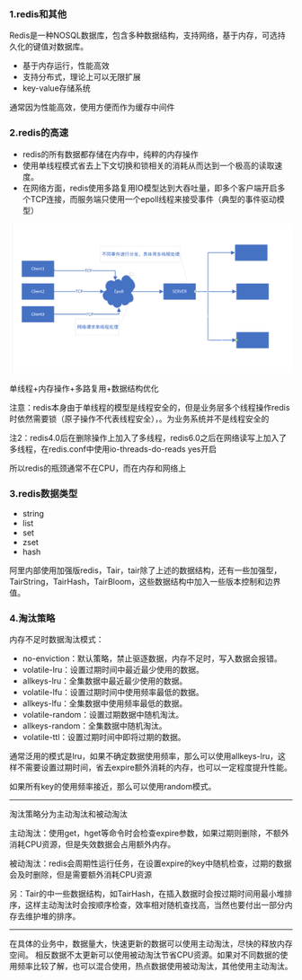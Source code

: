 ### 1.redis和其他

Redis是一种NOSQL数据库，包含多种数据结构，支持网络，基于内存，可选持久化的键值对数据库。
- 基于内存运行，性能高效
- 支持分布式，理论上可以无限扩展
- key-value存储系统

通常因为性能高效，使用方便而作为缓存中间件

### 2.redis的高速

- redis的所有数据都存储在内存中，纯粹的内存操作
- 使用单线程模式省去上下文切换和锁相关的消耗从而达到一个极高的读取速度。
- 在网络方面，redis使用多路复用IO模型达到大吞吐量，即多个客户端开启多个TCP连接，而服务端只使用一个epoll线程来接受事件（典型的事件驱动模型）

![](./images/redis1.png)

单线程+内存操作+多路复用+数据结构优化

注意：redis本身由于单线程的模型是线程安全的，但是业务层多个线程操作redis时依然需要锁（原子操作不代表线程安全），。为业务系统并不是线程安全的

注2：redis4.0后在删除操作上加入了多线程，redis6.0之后在网络读写上加入了多线程，在redis.conf中使用io-threads-do-reads yes开启

所以redis的瓶颈通常不在CPU，而在内存和网络上

### 3.redis数据类型

- string
- list
- set
- zset
- hash

阿里内部使用加强版redis，Tair，tair除了上述的数据结构，还有一些加强型，TairString，TairHash，TairBloom，这些数据结构中加入一些版本控制和边界值。

### 4.淘汰策略

内存不足时数据淘汰模式：
- no-enviction：默认策略，禁止驱逐数据，内存不足时，写入数据会报错。
- volatile-lru：设置过期时间中最近最少使用的数据。
- allkeys-lru：全集数据中最近最少使用的数据。
- volatile-lfu：设置过期时间中使用频率最低的数据。
- allkeys-lfu：全集数据中使用频率最低的数据。
- volatile-random：设置过期数据中随机淘汰。
- allkeys-random：全集数据中随机淘汰。
- volatile-ttl：设置过期时间中即将过期的数据。

通常泛用的模式是lru，如果不确定数据使用频率，那么可以使用allkeys-lru，这样不需要设置过期时间，省去expire额外消耗的内存，也可以一定程度提升性能。

如果所有key的使用频率接近，那么可以使用random模式。

---
淘汰策略分为主动淘汰和被动淘汰

主动淘汰：使用get，hget等命令时会检查expire参数，如果过期则删除，不额外消耗CPU资源，但是失效数据会占用额外内存。

被动淘汰：redis会周期性运行任务，在设置expire的key中随机检查，过期的数据会及时删除，但是需要额外消耗CPU资源

另：Tair的中一些数据结构，如TairHash，在插入数据时会按过期时间用最小堆排序，这样主动淘汰时会按顺序检查，效率相对随机查找高，当然也要付出一部分内存去维护堆的排序。

---

在具体的业务中，数据量大，快速更新的数据可以使用主动淘汰，尽快的释放内存空间。
相反数据不太更新可以使用被动淘汰节省CPU资源。如果对不同数据的使用频率比较了解，也可以混合使用，热点数据使用被动淘汰，其他使用主动淘汰。